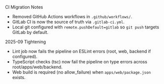 CI Migration Notes
- Removed GitHub Actions workflows in `.github/workflows/`.
- GitLab CI is now the source of truth via `.gitlab-ci.yml`.
- Local git configured with `remote.pushDefault=gitlab` so `git push` targets GitLab by default.

2025-09 Tightening
- Lint job now fails the pipeline on ESLint errors (root, web, backend if configured).
- TypeScript checks (tsc) now fail the pipeline on type errors across root/apps/web/backend.
- Web build is required (no allow_failure) when `apps/web/package.json` exists.
